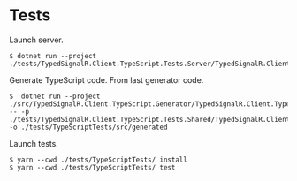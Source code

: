 # Tests

Launch server.

```
$ dotnet run --project ./tests/TypedSignalR.Client.TypeScript.Tests.Server/TypedSignalR.Client.TypeScript.Tests.Server.csproj
```


Generate TypeScript code. From last generator code.
```
$  dotnet run --project ./src/TypedSignalR.Client.TypeScript.Generator/TypedSignalR.Client.TypeScript.Generator.csproj -- -p ./tests/TypedSignalR.Client.TypeScript.Tests.Shared/TypedSignalR.Client.TypeScript.Tests.Shared.csproj -o ./tests/TypeScriptTests/src/generated
```

Launch tests.

```
$ yarn --cwd ./tests/TypeScriptTests/ install
$ yarn --cwd ./tests/TypeScriptTests/ test
```


